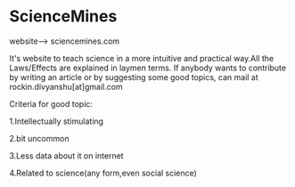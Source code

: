 # ScienceMines

website--> sciencemines.com

It's website to teach science in a more intuitive and practical way.All the Laws/Effects are explained in laymen terms.
If anybody wants to contribute by writing an article or by suggesting some good topics, can mail at rockin.divyanshu[at]gmail.com



Criteria for good topic:

1.Intellectually stimulating

2.bit uncommon

3.Less data about it on internet

4.Related to science(any form,even social science)
